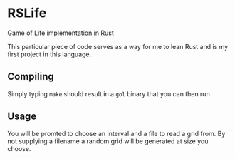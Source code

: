 # RSLife
Game of Life implementation in Rust

This particular piece of code serves as a way for me to lean Rust and is my
first project in this language.

## Compiling
Simply typing `make` should result in a `gol` binary that you can then run.

## Usage
You will be promted to choose an interval and a file to read a grid from. By
not supplying a filename a random grid will be generated at size you choose.
